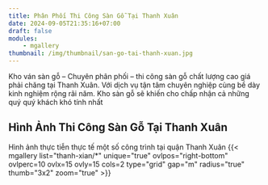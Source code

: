 ```yaml
---
title: Phân Phối Thi Công Sàn Gỗ Tại Thanh Xuân
date: 2024-09-05T21:35:16+07:00
draft: false
modules:
    - mgallery
thumbnail: /img/thumbnail/san-go-tai-thanh-xuan.jpg
---
```


Kho ván sàn gỗ – Chuyên phân phối – thi công sàn gỗ chất lượng cao giá phải chăng tại Thanh Xuân. Với dịch vụ tận tâm chuyên nghiệp cùng bề dày kinh nghiệm rộng rãi năm. Kho sàn gỗ sẽ khiến cho chấp nhận cả những quý quý khách khó tính nhất

## Hình Ảnh Thi Công Sàn Gỗ Tại Thanh Xuân
Hình ảnh thực tiễn thực tế một số công trình tại quận Thanh Xuân
{{< mgallery list="thanh-xian/*" unique="true" ovlpos="right-bottom" ovlperc=10 ovlx=15 ovly=15 cols=2 type="grid" gap="m" radius="true" thumb="3x2" zoom="true" >}}